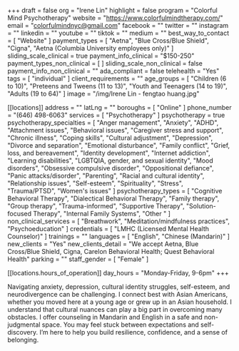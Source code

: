 +++
draft = false
org = "Irene Lin"
highlight = false
program = "Colorful Mind Psychotherapy"
website = "https://www.colorfulmindtherapy.com/"
email = "colorfulmindnyc@gmail.com"
facebook = ""
twitter = ""
instagram = ""
linkedin = ""
youtube = ""
tiktok = ""
medium = ""
best_way_to_contact = [ "Website" ]
payment_types = [
  "Aetna",
  "Blue Cross/Blue Shield",
  "Cigna",
  "Aetna (Columbia University employees only)"
]
sliding_scale_clinical = true
payment_info_clinical = "$150-250"
payment_types_non_clinical = [ ]
sliding_scale_non_clinical = false
payment_info_non_clinical = ""
ada_compliant = false
telehealth = "Yes"
tags = [ "individual" ]
client_requirements = ""
age_groups = [
  "Children (6 to 10)",
  "Preteens and Tweens (11 to 13)",
  "Youth and Teenagers (14 to 19)",
  "Adults (19 to 64)"
]
image = "/img/Irene Lin - fengtao huang.jpg"

[[locations]]
address = ""
latLng = ""
boroughs = [ "Online" ]
phone_number = "(646) 498-6063"
services = [ "Psychotherapy" ]
psychotherapy = true
psychotherapy_specialties = [
  "Anger management",
  "Anxiety",
  "ADHD",
  "Attachment issues",
  "Behavioral issues",
  "Caregiver stress and support",
  "Chronic illness",
  "Coping skills",
  "Cultural adjustment",
  "Depression",
  "Divorce and separation",
  "Emotional disturbance",
  "Family conflict",
  "Grief, loss, and bereavement",
  "Identity development",
  "Internet addiction",
  "Learning disabilities",
  "LGBTQIA, gender, and sexual identity",
  "Mood disorders",
  "Obsessive compulsive disorder",
  "Oppositional defiance",
  "Panic attacks/disorder",
  "Parenting",
  "Racial and cultural identity",
  "Relationship issues",
  "Self-esteem",
  "Spirituality",
  "Stress",
  "Trauma/PTSD",
  "Women's issues"
]
psychotherapy_types = [
  "Cognitive Behavioral Therapy",
  "Dialectical Behavioral Therapy",
  "Family therapy",
  "Group therapy",
  "Trauma-informed",
  "Supportive Therapy",
  "Solution-focused Therapy",
  "Internal Family Systems",
  "Other "
]
non_clinical_services = [
  "Breathwork",
  "Meditation/mindfulness practices",
  "Psychoeducation"
]
credentials = [ "LMHC (Licensed Mental Health Counselor)" ]
trainings = ""
languages = [ "English", "Chinese (Mandarin)" ]
new_clients = "Yes"
new_clients_detail = "We accept Aetna, Blue Cross/Blue Shield, Cigna, Carelon Behavioral Health; Quest Behavioral Health"
parking = ""
staff_gender = [ "Female" ]

  [[locations.hours_of_operation]]
  day_hours = "Monday-Friday, 9-6pm"
+++

Navigating anxiety, depression, cultural identity struggles, self-esteem, and neurodivergence can be challenging. I connect best with Asian Americans, whether you moved here at a young age or grew up in an Asian household. I understand that cultural nuances can play a big part in overcoming many obstacles. I offer counseling in Mandarin and English in a safe and non-judgmental space. You may feel stuck between expectations and self-discovery. I’m here to help you build resilience, confidence, and a sense of belonging. 
